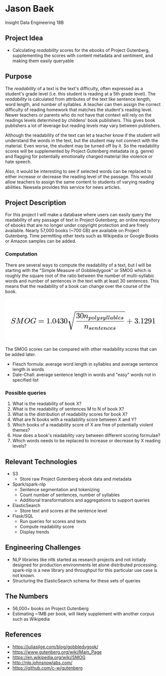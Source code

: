 # Jason Baek 
Insight Data Engineering 18B

## Project Idea
- Calculating *readability* scores for the ebooks of Project Gutenberg, supplementing the scores with content metadata and sentiment, and making them easily queryable 

## Purpose
The *readability* of a text is the text's difficulty, often expressed as a student's grade level (i.e. this student is reading at a 5th grade level). The *readability* is calculated from attributes of the text like sentence length, word length, and number of syllables. A teacher can then assign the correct difficulty of reading homework that matches the student's reading level. Newer teachers or parents who do not have that context will rely on the readings levels determined by childens' book publishers. This gives book publishers a lot of leverage but reading levels may vary between publishers.

Although the readability of the text can let a teacher know if the student will understand the words in the text, but the student may not connect with the material. Even worse, the student may be turned off by it. So the readability scores will be supplemented by Project Gutenberg metadata (e.g. genre) and flagging for potentially emotionally charged material like violence or hate speech. 

Also, it would be interesting to see if selected words can be replaced to either increase or decrease the reading level of the passage. This would allow teachers to assign the same content to students of varying reading abilities. Newsela provides this service for news articles. 

## Project Description
For this project I will make a database where users can easily query the readability of any passage of text in Project Gutenberg, an online repository of ebooks that are no longer under copyright protection and are freely available. Nearly 57,000 books (~700 GB) are available on Project Gutenberg. Time permitting other texts such as Wikipedia or Google Books or Amazon samples can be added.  

### Computation
There are several ways to compute the readability of a text, but I will be starting with the "Simple Measure of Gobbledygook" or SMOG which is roughly the square root of the ratio between the number of multi-syllabic words and number of sentences in the text with at least 30 sentences. This means that the readability of a book can change over the course of the book. 

![SMOG Readability Formula](img/smog_formula.png)

The SMOG scores can be compared with other readability scores that can be added later. 
- Flesch formula: average word length in syllables and average sentence length in words
- Dale-Chall: average sentence length in words and "easy" words not in specified list

### Possible queries
1. What is the readability of book X?
2. What is the readability of sentences M to N of book X?
3. What is the distribution of readability scores for book X? 
4. What are N <genre> books with a readability score between X and Y?
5. Which books of a readability score of X are free of potentially violent themes?
6. How does a book's readability vary between different scoring formulae?
7. Which words needs to be replaced to increase or decrease by X reading levels?

## Relevant Technologies 
- S3
    - Store raw Project Gutenberg ebook data and metadata
- Spark/spark-nlp
    - Sentence segmentation and tokenizing
    - Count number of sentences, number of syllables
    - Additional transformations and aggregations to support queries
- ElasticSearch
    - Store text and scores at the sentence level
- Flask/SQL
    - Run queries for scores and texts
    - Compute readability score
    - Display trends

## Engineering Challenges
- NLP libraries like nltk started as research projects and not initially designed for production environments let alone distributed processing. spark-nlp is a new library and throughput for this particular use case is not known.
- Structuring the ElasticSearch schema for these sets of queries

## The Numbers
- 56,000+ books on Project Gutenberg
- Estimating ~1MB per book, will likely supplement with another corpus such as Wikipedia

## References
- https://juliasilge.com/blog/gobbledygook/
- https://www.gutenberg.org/wiki/Main_Page 
- https://en.wikipedia.org/wiki/SMOG 
- http://nlp.johnsnowlabs.com/
- https://github.com/c-w/gutenberg

